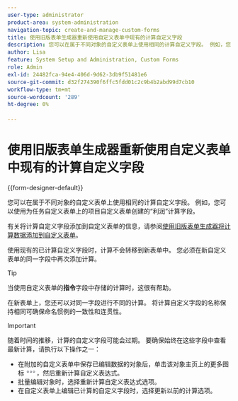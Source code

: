 ```yaml
---
user-type: administrator
product-area: system-administration
navigation-topic: create-and-manage-custom-forms
title: 使用旧版表单生成器重新使用自定义表单中现有的计算自定义字段
description: 您可以在属于不同对象的自定义表单上使用相同的计算自定义字段。 例如，您可以使用为任务自定义表单上的项目自定义表单创建的“利润”计算字段。
author: Lisa
feature: System Setup and Administration, Custom Forms
role: Admin
exl-id: 24482fca-94e4-406d-9d62-3db9f51481e6
source-git-commit: d32f274390f6ffc5fdd01c2c9b4b2abd99d7cb10
workflow-type: tm+mt
source-wordcount: '289'
ht-degree: 0%

---
```


# 使用旧版表单生成器重新使用自定义表单中现有的计算自定义字段

{{form-designer-default}}

您可以在属于不同对象的自定义表单上使用相同的计算自定义字段。 例如，您可以使用为任务自定义表单上的项目自定义表单创建的“利润”计算字段。

有关将计算自定义字段添加到自定义表单的信息，请参阅[使用旧版表单生成器将计算数据添加到自定义表单](../../../administration-and-setup/customize-workfront/create-manage-custom-forms/add-calculated-data-to-custom-form.md)。

使用现有的已计算自定义字段时，计算不会转移到新表单中。 您必须在新自定义表单的同一字段中再次添加计算。

>[!TIP]
>
>当使用自定义表单的&#x200B;**指令**&#x200B;字段中存储的计算时，这很有帮助。

在新表单上，您还可以对同一字段进行不同的计算。 将计算自定义字段的名称保持相同可确保命名惯例的一致性和连贯性。

>[!IMPORTANT]
>
>随着时间的推移，计算的自定义字段可能会过期。 要确保始终在这些字段中查看最新计算，请执行以下操作之一：
>
>* 在附加的自定义表单中保存已编辑数据的对象后，单击该对象主页上的更多图标![](assets/more-icon.png)，然后重新计算自定义表达式。
>* 批量编辑对象时，选择重新计算自定义表达式选项。
>* 在自定义表单上编辑已计算的自定义字段时，选择更新以前的计算选项。
>
